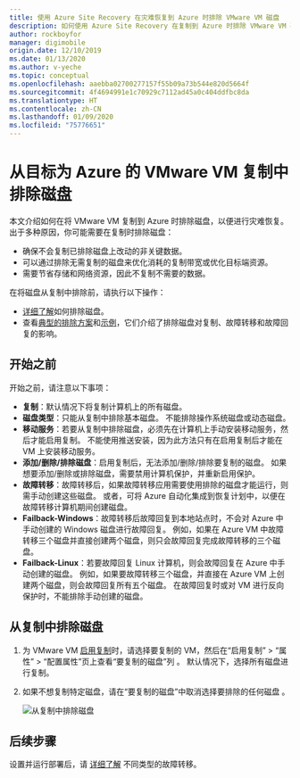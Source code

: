 ```yaml
---
title: 使用 Azure Site Recovery 在灾难恢复到 Azure 时排除 VMware VM 磁盘
description: 如何使用 Azure Site Recovery 在复制到 Azure 时排除 VMware VM 磁盘。
author: rockboyfor
manager: digimobile
origin.date: 12/10/2019
ms.date: 01/13/2020
ms.author: v-yeche
ms.topic: conceptual
ms.openlocfilehash: aaebba02700277157f55b09a73b544e820d5664f
ms.sourcegitcommit: 4f4694991e1c70929c7112ad45a0c404ddfbc8da
ms.translationtype: HT
ms.contentlocale: zh-CN
ms.lasthandoff: 01/09/2020
ms.locfileid: "75776651"
---
```

# <a name="exclude-disks-from-vmware-vm-replication-to-azure"></a>从目标为 Azure 的 VMware VM 复制中排除磁盘

本文介绍如何在将 VMware VM 复制到 Azure 时排除磁盘，以便进行灾难恢复。 出于多种原因，你可能需要在复制时排除磁盘：

- 确保不会复制已排除磁盘上改动的非关键数据。
- 可以通过排除无需复制的磁盘来优化消耗的复制带宽或优化目标端资源。
- 需要节省存储和网络资源，因此不复制不需要的数据。

在将磁盘从复制中排除前，请执行以下操作：

- [详细了解](exclude-disks-replication.md)如何排除磁盘。
- 查看[典型的排除方案](exclude-disks-replication.md#typical-scenarios)和[示例](exclude-disks-replication.md#example-1-exclude-the-sql-server-tempdb-disk)，它们介绍了排除磁盘对复制、故障转移和故障回复的影响。

## <a name="before-you-start"></a>开始之前

 开始之前，请注意以下事项：

- **复制**：默认情况下将复制计算机上的所有磁盘。
- **磁盘类型**：只能从复制中排除基本磁盘。 不能排除操作系统磁盘或动态磁盘。
- **移动服务**：若要从复制中排除磁盘，必须先在计算机上手动安装移动服务，然后才能启用复制。 不能使用推送安装，因为此方法只有在启用复制后才能在 VM 上安装移动服务。  
- **添加/删除/排除磁盘**：启用复制后，无法添加/删除/排除要复制的磁盘。 如果想要添加/删除或排除磁盘，需要禁用计算机保护，并重新启用保护。
- **故障转移**：故障转移后，如果故障转移应用需要使用排除的磁盘才能运行，则需手动创建这些磁盘。 或者，可将 Azure 自动化集成到恢复计划中，以便在故障转移计算机期间创建磁盘。
- **Failback-Windows**：故障转移后故障回复到本地站点时，不会对 Azure 中手动创建的 Windows 磁盘进行故障回复。 例如，如果在 Azure VM 中故障转移三个磁盘并直接创建两个磁盘，则只会故障回复完成故障转移的三个磁盘。
- **Failback-Linux**：若要故障回复 Linux 计算机，则会故障回复在 Azure 中手动创建的磁盘。 例如，如果要故障转移三个磁盘，并直接在 Azure VM 上创建两个磁盘，则会故障回复所有五个磁盘。 在故障回复时或对 VM 进行反向保护时，不能排除手动创建的磁盘。

## <a name="exclude-disks-from-replication"></a>从复制中排除磁盘

1. 为 VMware VM [启用复制](site-recovery-hyper-v-site-to-azure.md)时，请选择要复制的 VM，然后在“启用复制” > “属性” > “配置属性”页上查看“要复制的磁盘”列     。 默认情况下，选择所有磁盘进行复制。
2. 如果不想复制特定磁盘，请在“要复制的磁盘”中取消选择要排除的任何磁盘  。 

    ![从复制中排除磁盘](./media/vmware-azure-exclude-disk/enable-replication-exclude-disk1.png)

## <a name="next-steps"></a>后续步骤
设置并运行部署后，请 [详细了解](failover-failback-overview.md) 不同类型的故障转移。

<!-- Update_Description: update meta properties, wording update, update link -->